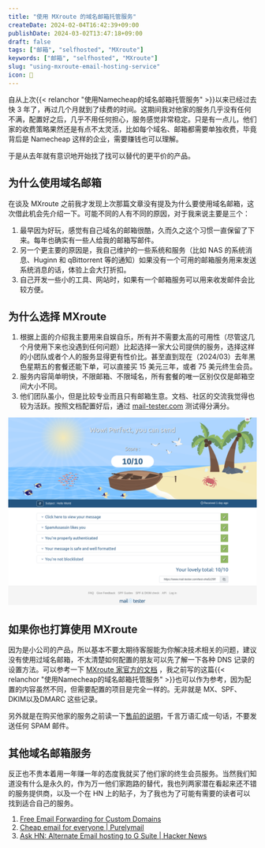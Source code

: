 ```yaml
---
title: "使用 MXroute 的域名邮箱托管服务"
createDate: 2024-02-04T16:42:39+09:00
publishDate: 2024-03-02T13:47:18+09:00
draft: false
tags: ["邮箱", "selfhosted", "MXroute"]
keywords: ["邮箱", "selfhosted", "MXroute"]
slug: "using-mxroute-email-hosting-service"
icon: 📧
---
```


自从上次{{< relanchor "使用Namecheap的域名邮箱托管服务" >}}以来已经过去快 3 年了，再过几个月就到了续费的时间。这期间我对他家的服务几乎没有任何不满，配置好之后，几乎不用任何担心，服务感觉非常稳定。只是有一点儿，他们家的收费策略果然还是有点不太灵活，比如每个域名、邮箱都需要单独收费，毕竟背后是 Namecheap 这样的企业，需要赚钱也可以理解。

于是从去年就有意识地开始找了找可以替代的更平价的产品。

<!--more-->

## 为什么使用域名邮箱

在谈及 MXroute 之前我才发现上次那篇文章没有提及为什么要使用域名邮箱，这次借此机会先介绍一下。可能不同的人有不同的原因，对于我来说主要是三个：

1. 最早因为好玩，感觉有自己域名的邮箱很酷，久而久之这个习惯一直保留了下来。每年也确实有一些人给我的邮箱写邮件。
2. 另一个更主要的原因是，我自己维护的一些系统和服务（比如 NAS 的系统消息、Huginn 和 qBittorrent 等的通知）如果没有一个可用的邮箱服务用来发送系统消息的话，体验上会大打折扣。
3. 自己开发一些小的工具、网站时，如果有一个邮箱服务可以用来收发邮件会比较方便。

## 为什么选择 MXroute

1. 根据上面的介绍我主要用来自娱自乐，所有并不需要太高的可用性（尽管这几个月使用下来也没遇到任何问题）比起选择一家大公司提供的服务，选择这样的小团队或者个人的服务显得更有性价比。甚至直到现在（2024/03）去年黑色星期五的套餐还能下单，可以直接买 15 美元三年，或者 75 美元终生会员。
2. 服务内容简单明快，不限邮箱、不限域名，所有套餐的唯一区别仅仅是邮箱空间大小不同。
3. 他们团队虽小，但是比较专业而且只有邮箱生意。文档、社区的交流我觉得也较为活跃。按照文档配置好后，通过 [mail-tester.com](https://www.mail-tester.com/) 测试得分满分。

![使用 MXroute 发信在 mail-tester.com 上的得分截图](mail-tester-result.png)

## 如果你也打算使用 MXroute

因为是小公司的产品，所以基本不要太期待客服能为你解决技术相关的问题，建议没有使用过域名邮箱，不太清楚如何配置的朋友可以先了解一下各种 DNS 记录的设置方法。可以参考一下 [MXroute 家官方的文档](https://mxroutedocs.com/dns/) ，我之前写的这篇{{< relanchor "使用Namecheap的域名邮箱托管服务" >}}也可以作为参考，因为配置的内容虽然不同，但需要配置的项目是完全一样的。无非就是 MX、SPF、DKIM以及DMARC 这些记录。

另外就是在购买他家的服务之前读一下[售前的说明](https://mxroutedocs.com/presales/)，千言万语汇成一句话，不要发送任何 SPAM 邮件。

## 其他域名邮箱服务

反正也不贵本着用一年赚一年的态度我就买了他们家的终生会员服务。当然我们知道没有什么是永久的，作为万一他们家跑路的替代，我也列两家潜在看起来还不错的服务提供商，以及一个在 HN 上的贴子，为了我也为了可能有需要的读者可以找到适合自己的服务。

1. [Free Email Forwarding for Custom Domains](https://forwardemail.net/en)
2. [Cheap email for everyone | Purelymail](https://purelymail.com/)
3. [Ask HN: Alternate Email hosting to G Suite | Hacker News](https://news.ycombinator.com/item?id=30128198)

